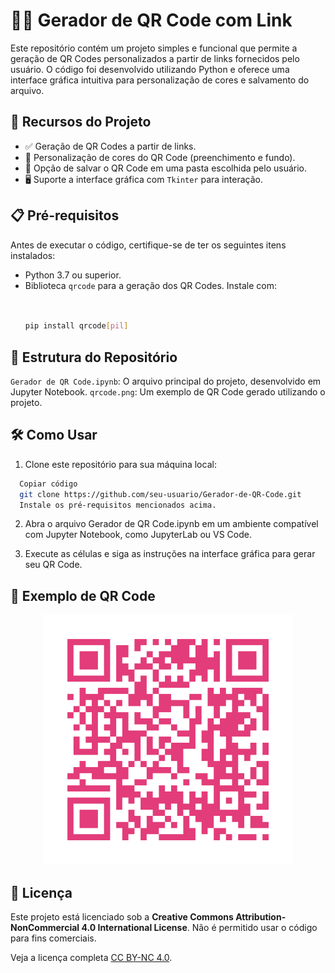 # 🎨📱 Gerador de QR Code com Link

Este repositório contém um projeto simples e funcional que permite a geração de QR Codes personalizados a partir de links fornecidos pelo usuário. O código foi desenvolvido utilizando Python e oferece uma interface gráfica intuitiva para personalização de cores e salvamento do arquivo.

## 🚀 Recursos do Projeto

- ✅ Geração de QR Codes a partir de links.
- 🎨 Personalização de cores do QR Code (preenchimento e fundo).
- 💾 Opção de salvar o QR Code em uma pasta escolhida pelo usuário.
- 🖥️ Suporte a interface gráfica com `Tkinter` para interação.

## 📋 Pré-requisitos

Antes de executar o código, certifique-se de ter os seguintes itens instalados:

- Python 3.7 ou superior.
- Biblioteca `qrcode` para a geração dos QR Codes. Instale com:
  ```bash

  
  pip install qrcode[pil]

## 📂 Estrutura do Repositório
`Gerador de QR Code.ipynb`: O arquivo principal do projeto, desenvolvido em Jupyter Notebook.
`qrcode.png`: Um exemplo de QR Code gerado utilizando o projeto.

## 🛠️ Como Usar
1. Clone este repositório para sua máquina local:

``` bash
  Copiar código
  git clone https://github.com/seu-usuario/Gerador-de-QR-Code.git
  Instale os pré-requisitos mencionados acima.
```

2. Abra o arquivo Gerador de QR Code.ipynb em um ambiente compatível com Jupyter Notebook, como JupyterLab ou VS Code.

3. Execute as células e siga as instruções na interface gráfica para gerar seu QR Code.

## 📸 Exemplo de QR Code

 <div align="center">
    <img src="https://github.com/dsilvaphy/Gerador-de-QR-Code-com-Link/blob/main/qrcode.png" width="400" height="400">
 </div>

## 📄 Licença

Este projeto está licenciado sob a **Creative Commons Attribution-NonCommercial 4.0 International License**. Não é permitido usar o código para fins comerciais.

Veja a licença completa [CC BY-NC 4.0](/creativecommons.org/licenses/by-nc/4.0/deed.pt-br).
